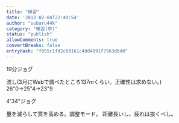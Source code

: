 ```yaml
---
title: "練習"
date: '2013-02-04T22:49:54'
author: "subaru44k"
category: "練習(中)"
status: "publish"
allowComments: true
convertBreaks: false
entryHash: "f955c1fd2c68161c4dd4091f7563d6dd"
---
```

19分ジョグ

流し(3月にWebで調べたところ137mくらい。正確性は求めない。)
26"0→25"4→23"9

4'34"ジョグ

量を減らして質を高める。調整モード。
距離長いし、疲れは抜くべし。
